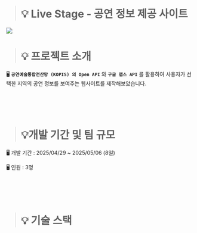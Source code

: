 > # 💡 Live Stage - 공연 정보 제공 사이트

<img src="https://capsule-render.vercel.app/api?type=waving&height=300&color=gradient&text=LiveStage">


> # 💡 프로젝트 소개
🖥️ **`공연예술통합전산망 (KOPIS) 의 Open API`** 와 **`구글 맵스 API`** 를 활용하여 사용자가 선택한 지역의 공연 정보를 보여주는 웹사이트를 제작해보았습니다.<br><br><br><br><br>



> # 💡개발 기간 및 팀 규모
🖥️ 개발 기간 : 2025/04/29 ~ 2025/05/06 (8일)

🖥️ 인원 : 3명 <br><br><br><br><br>

> # 💡 기술 스택


